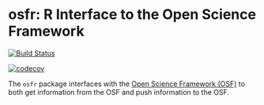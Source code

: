 # osfr: R Interface to the Open Science Framework

[![Build Status](https://travis-ci.org/chartgerink/osfr.svg?branch=master)](https://travis-ci.org/chartgerink/osfr)

[![codecov](https://codecov.io/gh/chartgerink/osfr/branch/master/graph/badge.svg)](https://codecov.io/gh/chartgerink/osfr)

The `osfr` package interfaces with the [Open Science Framework (OSF)](https://osf.io) to both get information from the OSF and push information to the OSF.
